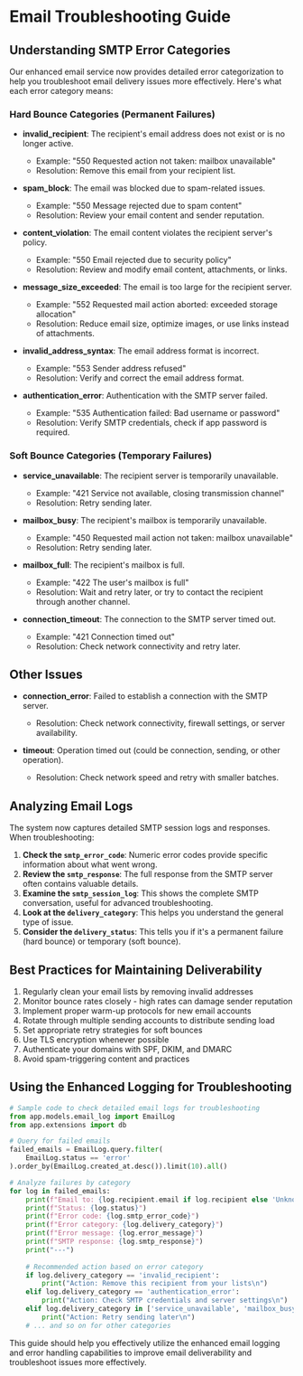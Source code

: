 # Email Troubleshooting Guide

## Understanding SMTP Error Categories

Our enhanced email service now provides detailed error categorization to help you troubleshoot email delivery issues more effectively. Here's what each error category means:

### Hard Bounce Categories (Permanent Failures)

- **invalid_recipient**: The recipient's email address does not exist or is no longer active.
  - Example: "550 Requested action not taken: mailbox unavailable"
  - Resolution: Remove this email from your recipient list.

- **spam_block**: The email was blocked due to spam-related issues.
  - Example: "550 Message rejected due to spam content"
  - Resolution: Review your email content and sender reputation.

- **content_violation**: The email content violates the recipient server's policy.
  - Example: "550 Email rejected due to security policy"
  - Resolution: Review and modify email content, attachments, or links.

- **message_size_exceeded**: The email is too large for the recipient server.
  - Example: "552 Requested mail action aborted: exceeded storage allocation"
  - Resolution: Reduce email size, optimize images, or use links instead of attachments.

- **invalid_address_syntax**: The email address format is incorrect.
  - Example: "553 Sender address refused"
  - Resolution: Verify and correct the email address format.

- **authentication_error**: Authentication with the SMTP server failed.
  - Example: "535 Authentication failed: Bad username or password"
  - Resolution: Verify SMTP credentials, check if app password is required.

### Soft Bounce Categories (Temporary Failures)

- **service_unavailable**: The recipient server is temporarily unavailable.
  - Example: "421 Service not available, closing transmission channel"
  - Resolution: Retry sending later.

- **mailbox_busy**: The recipient's mailbox is temporarily unavailable.
  - Example: "450 Requested mail action not taken: mailbox unavailable"
  - Resolution: Retry sending later.

- **mailbox_full**: The recipient's mailbox is full.
  - Example: "422 The user's mailbox is full"
  - Resolution: Wait and retry later, or try to contact the recipient through another channel.

- **connection_timeout**: The connection to the SMTP server timed out.
  - Example: "421 Connection timed out"
  - Resolution: Check network connectivity and retry later.

## Other Issues

- **connection_error**: Failed to establish a connection with the SMTP server.
  - Resolution: Check network connectivity, firewall settings, or server availability.

- **timeout**: Operation timed out (could be connection, sending, or other operation).
  - Resolution: Check network speed and retry with smaller batches.

## Analyzing Email Logs

The system now captures detailed SMTP session logs and responses. When troubleshooting:

1. **Check the `smtp_error_code`**: Numeric error codes provide specific information about what went wrong.
2. **Review the `smtp_response`**: The full response from the SMTP server often contains valuable details.
3. **Examine the `smtp_session_log`**: This shows the complete SMTP conversation, useful for advanced troubleshooting.
4. **Look at the `delivery_category`**: This helps you understand the general type of issue.
5. **Consider the `delivery_status`**: This tells you if it's a permanent failure (hard bounce) or temporary (soft bounce).

## Best Practices for Maintaining Deliverability

1. Regularly clean your email lists by removing invalid addresses
2. Monitor bounce rates closely - high rates can damage sender reputation
3. Implement proper warm-up protocols for new email accounts
4. Rotate through multiple sending accounts to distribute sending load
5. Set appropriate retry strategies for soft bounces
6. Use TLS encryption whenever possible
7. Authenticate your domains with SPF, DKIM, and DMARC
8. Avoid spam-triggering content and practices

## Using the Enhanced Logging for Troubleshooting

```python
# Sample code to check detailed email logs for troubleshooting
from app.models.email_log import EmailLog
from app.extensions import db

# Query for failed emails
failed_emails = EmailLog.query.filter(
    EmailLog.status == 'error'
).order_by(EmailLog.created_at.desc()).limit(10).all()

# Analyze failures by category
for log in failed_emails:
    print(f"Email to: {log.recipient.email if log.recipient else 'Unknown'}")
    print(f"Status: {log.status}")
    print(f"Error code: {log.smtp_error_code}")
    print(f"Error category: {log.delivery_category}")
    print(f"Error message: {log.error_message}")
    print(f"SMTP response: {log.smtp_response}")
    print("---")
    
    # Recommended action based on error category
    if log.delivery_category == 'invalid_recipient':
        print("Action: Remove this recipient from your lists\n")
    elif log.delivery_category == 'authentication_error':
        print("Action: Check SMTP credentials and server settings\n")
    elif log.delivery_category in ['service_unavailable', 'mailbox_busy', 'connection_timeout']:
        print("Action: Retry sending later\n")
    # ... and so on for other categories
```

This guide should help you effectively utilize the enhanced email logging and error handling capabilities to improve email deliverability and troubleshoot issues more effectively.